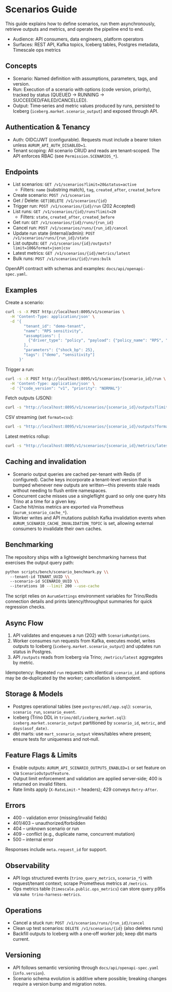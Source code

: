 # Scenarios Guide

This guide explains how to define scenarios, run them asynchronously, retrieve outputs and metrics, and operate the pipeline end to end.

- Audience: API consumers, data engineers, platform operators
- Surfaces: REST API, Kafka topics, Iceberg tables, Postgres metadata, Timescale ops metrics

## Concepts

- Scenario: Named definition with assumptions, parameters, tags, and version.
- Run: Execution of a scenario with options (code version, priority), tracked by status (QUEUED → RUNNING → SUCCEEDED/FAILED/CANCELLED).
- Output: Time‑series and metric values produced by runs, persisted to Iceberg (`iceberg.market.scenario_output`) and exposed through API.

## Authentication & Tenancy

- Auth: OIDC/JWT (configurable). Requests must include a bearer token unless `AURUM_API_AUTH_DISABLED=1`.
- Tenant scoping: All scenario CRUD and reads are tenant‑scoped. The API enforces RBAC (see `Permission.SCENARIOS_*`).

## Endpoints

- List scenarios: `GET /v1/scenarios?limit=20&status=active`
  - Filters: `name` (substring match), `tag`, `created_after`, `created_before`
- Create scenario: `POST /v1/scenarios`
- Get / Delete: `GET|DELETE /v1/scenarios/{id}`
- Trigger run: `POST /v1/scenarios/{id}/run` (202 Accepted)
- List runs: `GET /v1/scenarios/{id}/runs?limit=20`
  - Filters: `state`, `created_after`, `created_before`
- Get run: `GET /v1/scenarios/{id}/runs/{run_id}`
- Cancel run: `POST /v1/scenarios/runs/{run_id}/cancel`
- Update run state (internal/admin): `POST /v1/scenarios/runs/{run_id}/state`
- List outputs: `GET /v1/scenarios/{id}/outputs?limit=100&format=json|csv`
- Latest metrics: `GET /v1/scenarios/{id}/metrics/latest`
- Bulk runs: `POST /v1/scenarios/{id}/runs:bulk`

OpenAPI contract with schemas and examples: `docs/api/openapi-spec.yaml`.

## Examples

Create a scenario:

```bash
curl -s -X POST http://localhost:8095/v1/scenarios \
  -H 'Content-Type: application/json' \
  -d '{
        "tenant_id": "demo-tenant",
        "name": "RPS sensitivity",
        "assumptions": [
          {"driver_type": "policy", "payload": {"policy_name": "RPS", "start_year": 2030, "target": 0.6}}
        ],
        "parameters": {"shock_bp": 25},
        "tags": ["demo", "sensitivity"]
      }'
```

Trigger a run:

```bash
curl -s -X POST http://localhost:8095/v1/scenarios/{scenario_id}/run \
  -H 'Content-Type: application/json' \
  -d '{"code_version": "v1", "priority": "NORMAL"}'
```

Fetch outputs (JSON):

```bash
curl -s "http://localhost:8095/v1/scenarios/{scenario_id}/outputs?limit=100&metric_name=NPV"
```

CSV streaming (set `format=csv`):

```bash
curl -s "http://localhost:8095/v1/scenarios/{scenario_id}/outputs?format=csv" -o outputs.csv
```

Latest metrics rollup:

```bash
curl -s "http://localhost:8095/v1/scenarios/{scenario_id}/metrics/latest"
```

## Caching and invalidation

- Scenario output queries are cached per-tenant with Redis (if configured). Cache keys incorporate a tenant-level version that is bumped whenever new outputs are written—this prevents stale reads without needing to flush entire namespaces.
- Concurrent cache misses use a singleflight guard so only one query hits Trino at a time for a given key.
- Cache hit/miss metrics are exported via Prometheus (`aurum_scenario_cache_*`).
- Worker writes and API mutations publish Kafka invalidation events when `AURUM_SCENARIO_CACHE_INVALIDATION_TOPIC` is set, allowing external consumers to invalidate their own caches.

## Benchmarking

The repository ships with a lightweight benchmarking harness that exercises the output query path:

```bash
python scripts/bench/scenario_benchmark.py \\
  --tenant-id TENANT_UUID \\
  --scenario-id SCENARIO_UUID \\
  --iterations 10 --limit 200 --use-cache
```

The script relies on `AurumSettings` environment variables for Trino/Redis connection details and prints latency/throughput summaries for quick regression checks.

## Async Flow

1. API validates and enqueues a run (202) with `ScenarioRunOptions`.
2. Worker consumes run requests from Kafka, executes model, writes outputs to Iceberg (`iceberg.market.scenario_output`) and updates run status in Postgres.
3. API `/outputs` reads from Iceberg via Trino; `/metrics/latest` aggregates by metric.

Idempotency: Repeated `run` requests with identical `scenario_id` and options may be de‑duplicated by the worker; cancellation is idempotent.

## Storage & Models

- Postgres operational tables (see `postgres/ddl/app.sql`): `scenario`, `scenario_run`, `scenario_event`.
- Iceberg (Trino DDL in `trino/ddl/iceberg_market.sql`): `iceberg.market.scenario_output` partitioned by `scenario_id`, `metric`, and `days(asof_date)`.
- dbt marts: use `mart_scenario_output` views/tables where present; ensure tests for uniqueness and not‑null.

## Feature Flags & Limits

- Enable outputs: `AURUM_API_SCENARIO_OUTPUTS_ENABLED=1` or set feature on via `ScenarioOutputFeature`.
- Output limit enforcement and validation are applied server‑side; 400 is returned on invalid filters.
- Rate limits apply (`X-RateLimit-*` headers); 429 conveys `Retry-After`.

## Errors

- 400 – validation error (missing/invalid fields)
- 401/403 – unauthorized/forbidden
- 404 – unknown scenario or run
- 409 – conflict (e.g., duplicate name, concurrent mutation)
- 500 – internal error

Responses include `meta.request_id` for support.

## Observability

- API logs structured events (`trino_query_metrics`, `scenario_*`) with request/tenant context; scrape Prometheus metrics at `/metrics`.
- Ops metrics table (`timescale.public.ops_metrics`) can store query p95s via `make trino-harness-metrics`.

## Operations

- Cancel a stuck run: `POST /v1/scenarios/runs/{run_id}/cancel`
- Clean up test scenarios: `DELETE /v1/scenarios/{id}` (also deletes runs)
- Backfill outputs to Iceberg with a one‑off worker job; keep dbt marts current.

## Versioning

- API follows semantic versioning through `docs/api/openapi-spec.yaml` (`info.version`).
- Scenario schema evolution is additive where possible; breaking changes require a version bump and migration notes.
